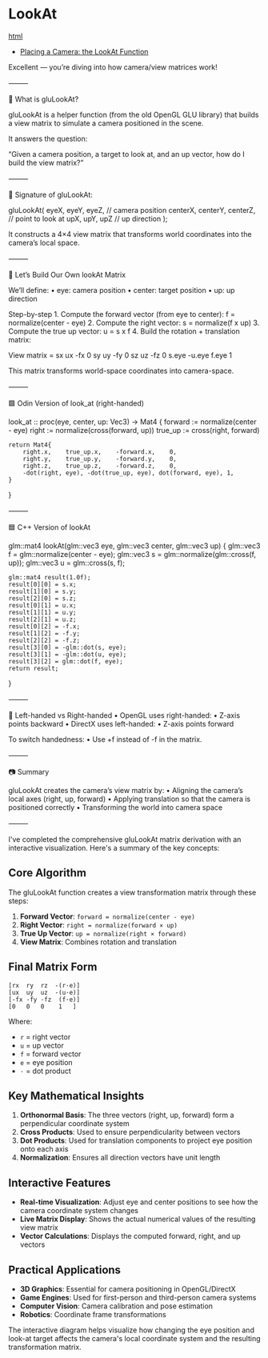 # LookAt

[html](./LookAt.html)

* [Placing a Camera: the LookAt Function](https://www.scratchapixel.com/lessons/mathematics-physics-for-computer-graphics/lookat-function/framing-lookat-function.html)

Excellent — you’re diving into how camera/view matrices work!

⸻

🎯 What is gluLookAt?

gluLookAt is a helper function (from the old OpenGL GLU library) that builds a view matrix to simulate a camera positioned in the scene.

It answers the question:

“Given a camera position, a target to look at, and an up vector, how do I build the view matrix?”

⸻

📌 Signature of gluLookAt:

gluLookAt(
    eyeX, eyeY, eyeZ,      // camera position
    centerX, centerY, centerZ,  // point to look at
    upX, upY, upZ          // up direction
);

It constructs a 4×4 view matrix that transforms world coordinates into the camera’s local space.

⸻

🔧 Let’s Build Our Own lookAt Matrix

We’ll define:
	•	eye: camera position
	•	center: target position
	•	up: up direction

Step-by-step
	1.	Compute the forward vector (from eye to center):
f = normalize(center - eye)
	2.	Compute the right vector:
s = normalize(f x up)
	3.	Compute the true up vector:
u = s x f
	4.	Build the rotation + translation matrix:

View matrix =
sx 	 	  ux 	  -fx 	  0 
sy 	 	  uy 	  -fy 	  0 
sz 	 	  uz 	  -fz 	  0 
s.eye 	-u.eye   f.eye 	  1

This matrix transforms world-space coordinates into camera-space.

⸻

🟩 Odin Version of look_at (right-handed)

look_at :: proc(eye, center, up: Vec3) -> Mat4 {
	forward := normalize(center - eye)
	right := normalize(cross(forward, up))
	true_up := cross(right, forward)

	return Mat4{
		right.x,    true_up.x,    -forward.x,    0,
		right.y,    true_up.y,    -forward.y,    0,
		right.z,    true_up.z,    -forward.z,    0,
		-dot(right, eye), -dot(true_up, eye), dot(forward, eye), 1,
	}
}


⸻

🟦 C++ Version of lookAt

glm::mat4 lookAt(glm::vec3 eye, glm::vec3 center, glm::vec3 up) {
    glm::vec3 f = glm::normalize(center - eye);
    glm::vec3 s = glm::normalize(glm::cross(f, up));
    glm::vec3 u = glm::cross(s, f);

    glm::mat4 result(1.0f);
    result[0][0] = s.x;
    result[1][0] = s.y;
    result[2][0] = s.z;
    result[0][1] = u.x;
    result[1][1] = u.y;
    result[2][1] = u.z;
    result[0][2] = -f.x;
    result[1][2] = -f.y;
    result[2][2] = -f.z;
    result[3][0] = -glm::dot(s, eye);
    result[3][1] = -glm::dot(u, eye);
    result[3][2] = glm::dot(f, eye);
    return result;
}


⸻

🔄 Left-handed vs Right-handed
	•	OpenGL uses right-handed:
	•	Z-axis points backward
	•	DirectX uses left-handed:
	•	Z-axis points forward

To switch handedness:
	•	Use +f instead of -f in the matrix.

⸻

📷 Summary

gluLookAt creates the camera’s view matrix by:
	•	Aligning the camera’s local axes (right, up, forward)
	•	Applying translation so that the camera is positioned correctly
	•	Transforming the world into camera space

⸻



I've completed the comprehensive gluLookAt matrix derivation with an interactive visualization. Here's a summary of the key concepts:

## Core Algorithm

The gluLookAt function creates a view transformation matrix through these steps:

1. **Forward Vector**: `forward = normalize(center - eye)`
2. **Right Vector**: `right = normalize(forward × up)`
3. **True Up Vector**: `up = normalize(right × forward)`
4. **View Matrix**: Combines rotation and translation

## Final Matrix Form

```
[rx  ry  rz  -(r·e)]
[ux  uy  uz  -(u·e)]
[-fx -fy -fz  (f·e)]
[0   0   0    1   ]
```

Where:
- `r` = right vector
- `u` = up vector  
- `f` = forward vector
- `e` = eye position
- `·` = dot product

## Key Mathematical Insights

1. **Orthonormal Basis**: The three vectors (right, up, forward) form a perpendicular coordinate system
2. **Cross Products**: Used to ensure perpendicularity between vectors
3. **Dot Products**: Used for translation components to project eye position onto each axis
4. **Normalization**: Ensures all direction vectors have unit length

## Interactive Features

- **Real-time Visualization**: Adjust eye and center positions to see how the camera coordinate system changes
- **Live Matrix Display**: Shows the actual numerical values of the resulting view matrix
- **Vector Calculations**: Displays the computed forward, right, and up vectors

## Practical Applications

- **3D Graphics**: Essential for camera positioning in OpenGL/DirectX
- **Game Engines**: Used for first-person and third-person camera systems
- **Computer Vision**: Camera calibration and pose estimation
- **Robotics**: Coordinate frame transformations

The interactive diagram helps visualize how changing the eye position and look-at target affects the camera's local coordinate system and the resulting transformation matrix.
